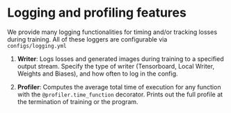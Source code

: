 # Logging and profiling features

We provide many logging functionalities for timing and/or tracking losses during training. All of these loggers are configurable via `configs/logging.yml`

1. **Writer**: Logs losses and generated images during training to a specified output stream. Specify the type of writer (Tensorboard, Local Writer, Weights and Biases), and how often to log in the config.

2. **Profiler**: Computes the average total time of execution for any function with the `@profiler.time_function` decorator. Prints out the full profile at the termination of training or the program.